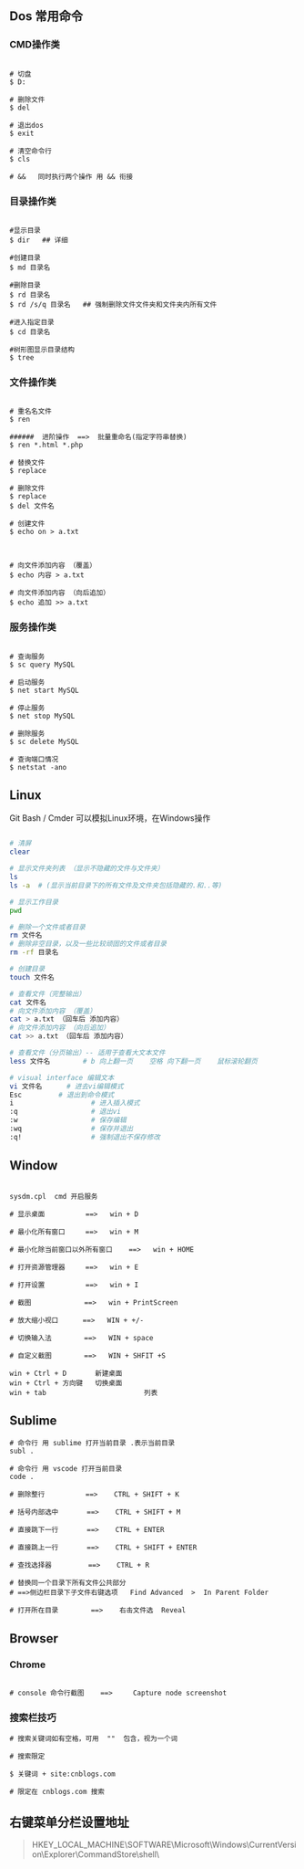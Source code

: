 ## Dos 常用命令



### CMD操作类

```shell

# 切盘
$ D:

# 删除文件
$ del

# 退出dos
$ exit

# 清空命令行
$ cls

# &&   同时执行两个操作 用 && 衔接
```



### 目录操作类

```shell

#显示目录
$ dir   ## 详细

#创建目录
$ md 目录名

#删除目录
$ rd 目录名
$ rd /s/q 目录名   ## 强制删除文件文件夹和文件夹内所有文件

#进入指定目录
$ cd 目录名

#树形图显示目录结构
$ tree

```



### 文件操作类

```shell

# 重名名文件
$ ren

######	进阶操作  ==>  批量重命名(指定字符串替换)
$ ren *.html *.php

# 替换文件
$ replace

# 删除文件
$ replace
$ del 文件名

# 创建文件
$ echo on > a.txt



# 向文件添加内容 （覆盖）
$ echo 内容 > a.txt

# 向文件添加内容 （向后追加）
$ echo 追加 >> a.txt

```





### 服务操作类

```shell

# 查询服务
$ sc query MySQL

# 启动服务
$ net start MySQL
		
# 停止服务
$ net stop MySQL
		
# 删除服务
$ sc delete MySQL

# 查询端口情况
$ netstat -ano

```



## Linux 

Git Bash / Cmder 可以模拟Linux环境，在Windows操作

```bash

# 清屏
clear

# 显示文件夹列表 （显示不隐藏的文件与文件夹） 
ls
ls -a  # (显示当前目录下的所有文件及文件夹包括隐藏的.和..等)

# 显示工作目录 
pwd

# 删除一个文件或者目录
rm 文件名
# 删除非空目录，以及一些比较顽固的文件或者目录
rm -rf 目录名

# 创建目录
touch 文件名

# 查看文件（完整输出）
cat 文件名
# 向文件添加内容 （覆盖）
cat > a.txt （回车后 添加内容）
# 向文件添加内容 （向后追加）
cat >> a.txt （回车后 添加内容）

# 查看文件（分页输出）-- 适用于查看大文本文件
less 文件名 		# b 向上翻一页    空格 向下翻一页    鼠标滚轮翻页

# visual interface 编辑文本
vi 文件名		# 进去vi编辑模式
Esc         # 退出到命令模式
i 					# 进入插入模式
:q 					# 退出vi
:w 					# 保存编辑
:wq 				# 保存并退出
:q! 				# 强制退出不保存修改

```



## Window

```shell

sysdm.cpl  cmd 开启服务

# 显示桌面			==>   win + D

# 最小化所有窗口	  ==>   win + M

# 最小化除当前窗口以外所有窗口	==>   win + HOME

# 打开资源管理器	  ==>   win + E

# 打开设置	        ==>   win + I

# 截图			 ==>   win + PrintScreen

# 放大缩小视口	  ==>   WIN + +/-

# 切换输入法    	   ==>   WIN + space

# 自定义截图		   ==>   WIN + SHFIT +S
```

```
win + Ctrl + D       新建桌面
win + Ctrl + 方向键   切换桌面
win + tab						 列表
```



## Sublime

```shell
# 命令行 用 sublime 打开当前目录 .表示当前目录
subl .

# 命令行 用 vscode 打开当前目录
code .

# 删除整行  		==>    CTRL + SHIFT + K 

# 括号内部选中  	   ==>    CTRL + SHIFT + M

# 直接跳下一行  	   ==>    CTRL + ENTER

# 直接跳上一行  	   ==>    CTRL + SHIFT + ENTER

# 查找选择器		    ==>	   CTRL + R

# 替换同一个目录下所有文件公共部分
# ==>侧边栏目录下子文件右键选项   Find Advanced  >  In Parent Folder 

# 打开所在目录		==>    右击文件选  Reveal

```



## Browser

### Chrome

```shell

# console 命令行截图    ==>     Capture node screenshot

```

### 搜索栏技巧

```shell
# 搜索关键词如有空格，可用  ""  包含，视为一个词

# 搜索限定

$ 关键词 + site:cnblogs.com

# 限定在 cnblogs.com 搜索

```



## 右键菜单分栏设置地址

> 
>
> HKEY_LOCAL_MACHINE\SOFTWARE\Microsoft\Windows\CurrentVersion\Explorer\CommandStore\shell\





